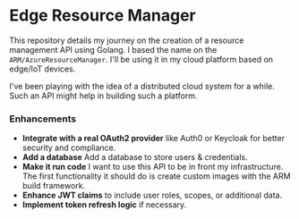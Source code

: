 # Edge Resource Manager

This repository details my journey on the creation of a resource management API using Golang. I based the name on the ``ARM/AzureResourceManager``. I'll be using it in my cloud platform based on edge/IoT devices.  

[//]: # (But why reinvent the wheel and create the API from scratch? Because I want to learn how you make one and most importantly how you would scale such an endeavour. If Edge Cloud ever becomes a thing I'll hire some russians to do it for me until then I need to grasp all the concepts and layers involved.)

I've been playing with the idea of a distributed cloud system for a while. Such an API might help in building such a platform.

### Enhancements
- **Integrate with a real OAuth2 provider** like Auth0 or Keycloak for better security and compliance.
- **Add a database** Add a database to store users & credentials.
- **Make it run code** I want to use this API to be in front my infrastructure. The first functionality it should do is create custom images with the ARM build framework.
- **Enhance JWT claims** to include user roles, scopes, or additional data.
- **Implement token refresh logic** if necessary.

